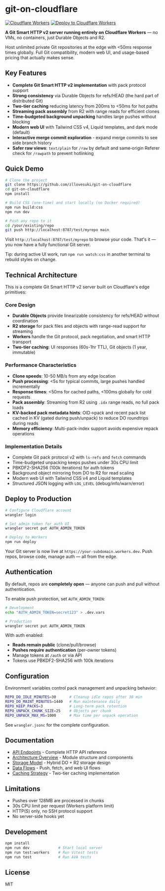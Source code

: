 # git-on-cloudflare

[![Cloudflare Workers](https://img.shields.io/badge/Cloudflare-Workers-f38020?logo=cloudflare&logoColor=white)](https://developers.cloudflare.com/workers/)
[![Deploy to Cloudflare Workers](https://deploy.workers.cloudflare.com/button)](https://deploy.workers.cloudflare.com/?url=https://github.com/zllovesuki/git-on-cloudflare)

**A Git Smart HTTP v2 server running entirely on Cloudflare Workers** — no VMs, no containers, just Durable Objects and R2.

Host unlimited private Git repositories at the edge with <50ms response times globally. Full Git compatibility, modern web UI, and usage-based pricing that actually makes sense.

## Key Features

- **Complete Git Smart HTTP v2 implementation** with pack protocol support
- **Strong consistency** via Durable Objects for refs/HEAD (the hard part of distributed Git)
- **Two-tier caching** reducing latency from 200ms to <50ms for hot paths
- **Streaming pack assembly** from R2 with range reads for efficient clones
- **Time-budgeted background unpacking** handles large pushes without blocking
- **Modern web UI** with Tailwind CSS v4, Liquid templates, and dark mode (default)
- **Interactive merge commit exploration** - expand merge commits to see side branch history
- **Safer raw views**: `text/plain` for `/raw` by default and same‑origin Referer check for `/rawpath` to prevent hotlinking

## Quick Demo

```bash
# Clone the project
git clone https://github.com/zllovesuki/git-on-cloudflare
cd git-on-cloudflare
npm install

# Build CSS (one‑time) and start locally (no Docker required)
npm run build:css
npm run dev

# Push any repo to it
cd /your/existing/repo
git push http://localhost:8787/test/myrepo main
```

Visit `http://localhost:8787/test/myrepo` to browse your code. That's it — you now have a fully functional Git server.

Tip: during active UI work, run `npm run watch:css` in another terminal to rebuild styles on change.

## Technical Architecture

This is a complete Git Smart HTTP v2 server built on Cloudflare's edge primitives:

### Core Design

- **Durable Objects** provide linearizable consistency for refs/HEAD without coordination
- **R2 storage** for pack files and objects with range-read support for streaming
- **Workers** handle the Git protocol, pack negotiation, and smart HTTP transport
- **Two-tier caching**: UI responses (60s-1hr TTL), Git objects (1 year, immutable)

### Performance Characteristics

- **Clone speeds**: 10-50 MB/s from any edge location
- **Push processing**: <5s for typical commits, large pushes handled incrementally
- **Response times**: <50ms for cached paths, <100ms globally for cold requests
- **Pack assembly**: Streaming from R2 using `.idx` range reads, no full pack loads
- **KV-backed pack metadata hints**: OID→pack and recent pack list cached in KV (gated during push/unpack) to reduce DO roundtrips during reads
- **Memory efficiency**: Multi-pack-index support avoids expensive repack operations

### Implementation Details

- Complete Git pack protocol v2 with `ls-refs` and `fetch` commands
- Time-budgeted unpacking keeps pushes under 30s CPU limit
- PBKDF2-SHA256 (100k iterations) for auth tokens
- Background object mirroring from DO to R2 for read scaling
- Modern web UI with Tailwind CSS v4 and Liquid templates
- Structured JSON logging with `LOG_LEVEL` (debug/info/warn/error)

## Deploy to Production

```bash
# Configure Cloudflare account
wrangler login

# Set admin token for auth UI
wrangler secret put AUTH_ADMIN_TOKEN

# Deploy to Workers
npm run deploy
```

Your Git server is now live at `https://your-subdomain.workers.dev`. Push repos, browse code, manage auth — all from the edge.

## Authentication

By default, repos are **completely open** — anyone can push and pull without authentication.

To enable push protection, set `AUTH_ADMIN_TOKEN`:

```bash
# Development
echo "AUTH_ADMIN_TOKEN=secret123" > .dev.vars

# Production
wrangler secret put AUTH_ADMIN_TOKEN
```

With auth enabled:

- **Reads remain public** (clone/pull/browse)
- **Pushes require authentication** (per-owner tokens)
- Manage tokens at `/auth` or via API
- Tokens use PBKDF2-SHA256 with 100k iterations

## Configuration

Environment variables control pack management and unpacking behavior:

```bash
REPO_DO_IDLE_MINUTES=30      # Cleanup idle repos after 30 min
REPO_DO_MAINT_MINUTES=1440   # Run maintenance daily
REPO_KEEP_PACKS=3            # Long-term pack retention
REPO_UNPACK_CHUNK_SIZE=25    # Objects per chunk
REPO_UNPACK_MAX_MS=1000      # Max time per unpack operation
```

See `wrangler.jsonc` for the complete configuration.

## Documentation

- [API Endpoints](docs/api-endpoints.md) - Complete HTTP API reference
- [Architecture Overview](docs/architecture.md) - Module structure and components
- [Storage Model](docs/storage.md) - Hybrid DO + R2 storage design
- [Data Flows](docs/data-flows.md) - Push, fetch, and web UI flows
- [Caching Strategy](docs/caching.md) - Two-tier caching implementation

## Limitations

- Pushes over 128MB are processed in chunks
- 30s CPU limit per request (Workers platform limit)
- HTTP(S) only, no SSH protocol support
- No server-side hooks yet

## Development

```bash
npm install
npm run dev             # Start local server
npm run test:workers    # Run Vitest tests
npm run test            # Run AVA tests
```

## License

MIT
